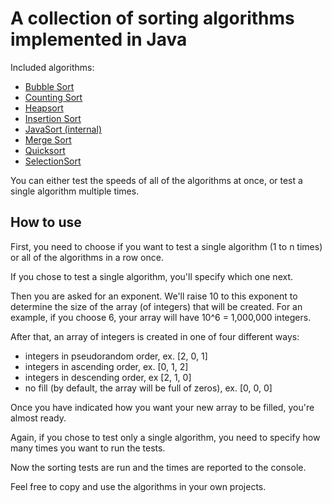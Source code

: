 # A collection of sorting algorithms implemented in Java

Included algorithms:
- [Bubble Sort](https://en.wikipedia.org/wiki/Bubble_sort)
- [Counting Sort](https://en.wikipedia.org/wiki/Counting_sort)
- [Heapsort](https://en.wikipedia.org/wiki/Heapsort)
- [Insertion Sort](https://en.wikipedia.org/wiki/Insertion_sort)
- [JavaSort (internal)](https://docs.oracle.com/javase/7/docs/api/java/util/Arrays.html#sort[int()])
- [Merge Sort](https://en.wikipedia.org/wiki/Merge_sort)
- [Quicksort](https://en.wikipedia.org/wiki/Quicksort)
- [SelectionSort](https://en.wikipedia.org/wiki/Selection_sort)

You can either test the speeds of all of the algorithms at once, or test a single algorithm multiple times.

## How to use

First, you need to choose if you want to test a single algorithm (1 to n times) or all of the algorithms in a row once.

If you chose to test a single algorithm, you'll specify which one next.

Then you are asked for an exponent. We'll raise 10 to this exponent to determine the size of the array (of integers) that will be created. For an example, if you choose 6, your array will have 10^6 = 1,000,000 integers.

After that, an array of integers is created in one of four different ways:
- integers in pseudorandom order, ex. [2, 0, 1]
- integers in ascending order, ex. [0, 1, 2]
- integers in descending order, ex [2, 1, 0]
- no fill (by default, the array will be full of zeros), ex. [0, 0, 0]

Once you have indicated how you want your new array to be filled, you're almost ready.

Again, if you chose to test only a single algorithm, you need to specify how many times you want to run the tests.

Now the sorting tests are run and the times are reported to the console.

Feel free to copy and use the algorithms in your own projects.